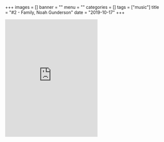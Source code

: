 +++
images = []
banner = ""
menu = ""
categories = []
tags = ["music"]
title = "#2 - Family, Noah Gunderson"
date = "2019-10-17"
+++
<iframe src="https://open.spotify.com/embed/album/7rirvuT5xtAmfw9HAGLpeB" width="300" height="380" frameborder="0" allowtransparency="true" allow="encrypted-media"></iframe>
